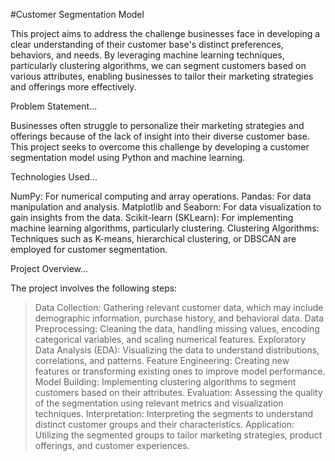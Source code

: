 #Customer Segmentation Model

This project aims to address the challenge businesses face in developing a clear understanding of their customer base's distinct preferences, behaviors, and needs. By leveraging machine learning techniques, particularly clustering algorithms, we can segment customers based on various attributes, enabling businesses to tailor their marketing strategies and offerings more effectively.

Problem Statement...

Businesses often struggle to personalize their marketing strategies and offerings because of the lack of insight into their diverse customer base. This project seeks to overcome this challenge by developing a customer segmentation model using Python and machine learning.

Technologies Used...

NumPy: For numerical computing and array operations.
Pandas: For data manipulation and analysis.
Matplotlib and Seaborn: For data visualization to gain insights from the data.
Scikit-learn (SKLearn): For implementing machine learning algorithms, particularly clustering.
Clustering Algorithms: Techniques such as K-means, hierarchical clustering, or DBSCAN are employed for customer segmentation.

Project Overview...

The project involves the following steps:
>Data Collection: Gathering relevant customer data, which may include demographic information, purchase history, and behavioral data.
>Data Preprocessing: Cleaning the data, handling missing values, encoding categorical variables, and scaling numerical features.
>Exploratory Data Analysis (EDA): Visualizing the data to understand distributions, correlations, and patterns.
>Feature Engineering: Creating new features or transforming existing ones to improve model performance.
>Model Building: Implementing clustering algorithms to segment customers based on their attributes.
>Evaluation: Assessing the quality of the segmentation using relevant metrics and visualization techniques.
>Interpretation: Interpreting the segments to understand distinct customer groups and their characteristics.
>Application: Utilizing the segmented groups to tailor marketing strategies, product offerings, and customer experiences.



